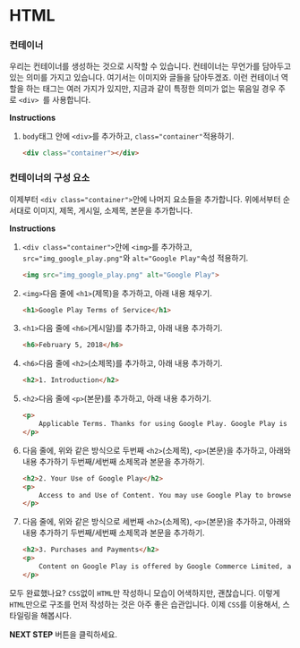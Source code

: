 # HTML
### 컨테이너

우리는 컨테이너를 생성하는 것으로 시작할 수 있습니다. 컨테이너는 무언가를 담아두고 있는 의미를 가지고 있습니다. 여기서는 이미지와 글들을 담아두겠죠. 이런 컨테이너 역할을 하는 태그는 여러 가지가 있지만, 지금과 같이 특정한 의미가 없는 묶음일 경우 주로 `<div> `를 사용합니다.


**Instructions**
1. `body`태그 안에 `<div>`를 추가하고, `class="container"`적용하기.
    ```html
    <div class="container"></div>
    ```



### 컨테이너의 구성 요소
이제부터 `<div class="container">`안에 나머지 요소들을 추가합니다. 위에서부터 순서대로 이미지, 제목, 게시일, 소제목, 본문을 추가합니다. 

**Instructions**
1. `<div class="container">`안에 `<img>`를 추가하고, `src="img_google_play.png"`와 `alt="Google Play"`속성 적용하기.

    ```html
    <img src="img_google_play.png" alt="Google Play">
    ```

1. `<img>`다음 줄에 `<h1>`(제목)을 추가하고, 아래 내용 채우기.
    ```html
    <h1>Google Play Terms of Service</h1>
    ```

1. `<h1>`다음 줄에 `<h6>`(게시일)를 추가하고, 아래 내용 추가하기.
    ```html
    <h6>February 5, 2018</h6>
    ```

1. `<h6>`다음 줄에 `<h2>`(소제목)를 추가하고, 아래 내용 추가하기.
    ```html
    <h2>1. Introduction</h2>
    ```

1. `<h2>`다음 줄에 `<p>`(본문)를 추가하고, 아래 내용 추가하기.
    ```html
    <p>
        Applicable Terms. Thanks for using Google Play. Google Play is a service provided by Google LLC ("Google", "we" or "us"), located at 1600 Amphitheatre Parkway, Mountain View, California 94043, USA. Your use of Google Play and the apps (including Android Instant Apps), games, music, movies, books, magazines, or other digital content or services (referred to as "Content") available through it is subject to these Google Play Terms of Service and the Google Terms of Service ("Google ToS") ( together referred to as the "Terms"). Google Play is a "Service" as described in the Google ToS. If there is any conflict between the Google Play Terms of Service and the Google ToS, the Google Play Terms of Service shall prevail.
    </p>
    ```

1. 다음 줄에, 위와 같은 방식으로 두번째 `<h2>`(소제목), `<p>`(본문)을 추가하고, 아래와 내용 추가하기 두번째/세번째 소제목과 본문을 추가하기.

    ```html
    <h2>2. Your Use of Google Play</h2>
    <p>
        Access to and Use of Content. You may use Google Play to browse, locate, view, stream, or download Content for your mobile, computer, tv, watch, or other supported device ("Device"). To use Google Play, you will need a Device that meets the system and compatibility requirements for the relevant Content, working Internet access, and compatible software. The availability of Content and features will vary between countries and not all Content or features may be available in your country. Some Content may be available to share with family members. Content may be offered by Google or made available by third-parties not affiliated with Google. Google is not responsible for and does not endorse any Content made available through Google Play that originates from a source other than Google.
    </p>
    ```

1. 다음 줄에, 위와 같은 방식으로 세번째  `<h2>`(소제목), `<p>`(본문)을 추가하고, 아래와 내용 추가하기 두번째/세번째 소제목과 본문을 추가하기.

    ```html
    <h2>3. Purchases and Payments</h2>
    <p>
        Content on Google Play is offered by Google Commerce Limited, and when you download, view, use or purchase Content on or using Google Play, you will enter into a separate contract based on these Terms (as applicable) with Google Commerce Limited.
    </p> 
    ```

    



모두 완료했나요? `CSS`없이 `HTML`만 작성하니 모습이 어색하지만, 괜찮습니다. 이렇게 `HTML`만으로 구조를 먼저 작성하는 것은 아주 좋은 습관입니다. 이제 `CSS`를 이용해서, 스타일링을 해봅시다.



**NEXT STEP** 버튼을 클릭하세요.